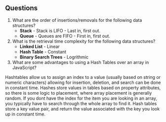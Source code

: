## Questions
1. What are the order of insertions/removals for the following data structures?
   - **Stack** - Stack is LIFO - Last in, first out.
   - **Queue** - Queues are FIFO - First in, first out.
2. What is the retrieval time complexity for the following data structures?
   - **Linked List** - Linear
   - **Hash Table** - Constant
   - **Binary Search Trees** - Logrithmic
2. What are some advantages to using a Hash Tables over an array in JavaScript?

Hashtables allow us to assign an index to a value (usually based on string or numeric characters) allowing for insertion, deletion, and search can be done in constant time.  Hashes store values in tables based on property attributes, so there is some logic to placement, where array placement is generally random.  If you dont have the index for the item you are looking in an array, you typically have to search through the whole array to find it.  Hash tables store a key value pair, and return the value associated with the key you look up in constant time.